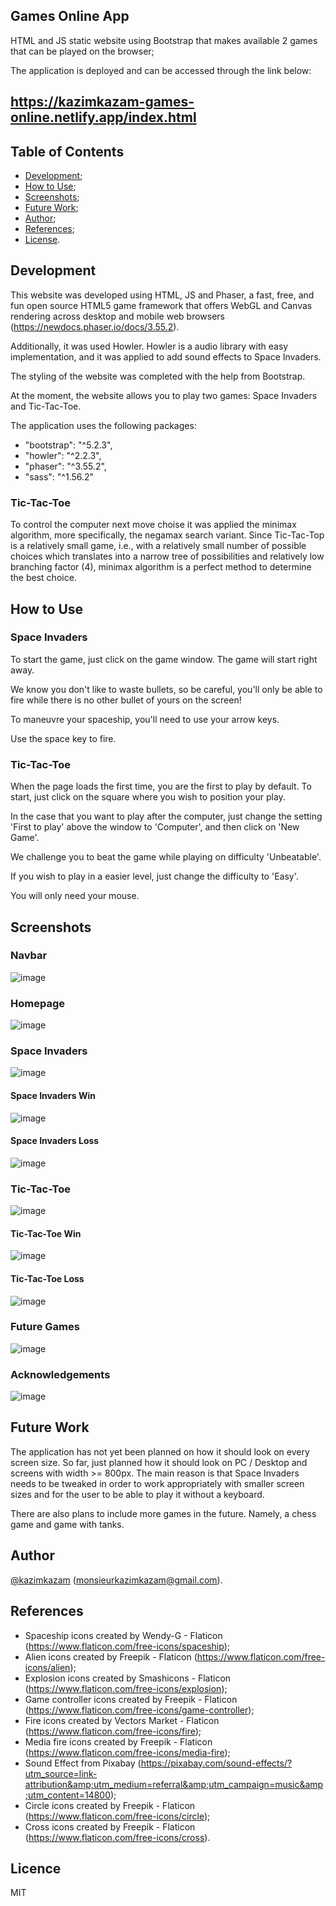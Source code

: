## Games Online App

HTML and JS static website using Bootstrap that makes available 2 games that can be played on the browser;

The application is deployed and can be accessed through the link below:

## https://kazimkazam-games-online.netlify.app/index.html

## Table of Contents

- [Development](#development);
- [How to Use](#how-to-use);
- [Screenshots](#screenshots);
- [Future Work](#future-work);
- [Author](#author);
- [References](#references);
- [License](#licence).

## Development

This website was developed using HTML, JS and Phaser, a fast, free, and fun open source HTML5 game framework that offers WebGL and Canvas rendering across desktop and mobile web browsers (https://newdocs.phaser.io/docs/3.55.2).

Additionally, it was used Howler. Howler is a audio library with easy implementation, and it was applied to add sound effects to Space Invaders.

The styling of the website was completed with the help from Bootstrap.

At the moment, the website allows you to play two games: Space Invaders and Tic-Tac-Toe.

The application uses the following packages:
- "bootstrap": "^5.2.3",
- "howler": "^2.2.3",
- "phaser": "^3.55.2",
- "sass": "^1.56.2"

### Tic-Tac-Toe

To control the computer next move choise it was applied the minimax algorithm, more specifically, the negamax search variant. Since Tic-Tac-Top is a relatively small game, i.e., with a relatively small number of possible choices which translates into a narrow tree of possibilities and relatively low branching factor (4), minimax algorithm is a perfect method to determine the best choice.

## How to Use

### Space Invaders

To start the game, just click on the game window. The game will start right away.

We know you don't like to waste bullets, so be careful, you'll only be able to fire while there is no other bullet of yours on the screen!

To maneuvre your spaceship, you'll need to use your arrow keys.

Use the space key to fire.

### Tic-Tac-Toe

When the page loads the first time, you are the first to play by default. To start, just click on the square where you wish to position your play.

In the case that you want to play after the computer, just change the setting 'First to play' above the window to 'Computer', and then click on 'New Game'.

We challenge you to beat the game while playing on difficulty 'Unbeatable'.

If you wish to play in a easier level, just change the difficulty to 'Easy'.

You will only need your mouse.

## Screenshots

### Navbar

![image](https://github.com/kazimkazam/games-app/blob/master/screenshots/navbar.png?raw=true)

### Homepage

![image](https://github.com/kazimkazam/games-app/blob/master/screenshots/homepage.png?raw=true)

### Space Invaders

![image](https://github.com/kazimkazam/games-app/blob/master/screenshots/spaceInvaders.png?raw=true)

#### Space Invaders Win

![image](https://github.com/kazimkazam/games-app/blob/master/screenshots/spaceInvadersWin.png?raw=true)

#### Space Invaders Loss

![image](https://github.com/kazimkazam/games-app/blob/master/screenshots/spaceInvadersLoss.png?raw=true)

### Tic-Tac-Toe

![image](https://github.com/kazimkazam/games-app/blob/master/screenshots/ticTacToe.png?raw=true)

#### Tic-Tac-Toe Win

![image](https://github.com/kazimkazam/games-app/blob/master/screenshots/ticTacToeWin.png?raw=true)

#### Tic-Tac-Toe Loss

![image](https://github.com/kazimkazam/games-app/blob/master/screenshots/ticTacToeLoss.png?raw=true)

### Future Games

![image](https://github.com/kazimkazam/games-app/blob/master/screenshots/futureGames.png?raw=true)

### Acknowledgements

![image](https://github.com/kazimkazam/games-app/blob/master/screenshots/acknowledgements.png?raw=true)

## Future Work

The application has not yet been planned on how it should look on every screen size. So far, just planned how it should look on PC / Desktop and screens with width >= 800px. The main reason is that Space Invaders needs to be tweaked in order to work appropriately with smaller screen sizes and for the user to be able to play it without a keyboard.

There are also plans to include more games in the future. Namely, a chess game and game with tanks.

## Author

[@kazimkazam](https://github.com/kazimkazam) (monsieurkazimkazam@gmail.com).

## References

- Spaceship icons created by Wendy-G - Flaticon (https://www.flaticon.com/free-icons/spaceship);
- Alien icons created by Freepik - Flaticon (https://www.flaticon.com/free-icons/alien);
- Explosion icons created by Smashicons - Flaticon (https://www.flaticon.com/free-icons/explosion);
- Game controller icons created by Freepik - Flaticon (https://www.flaticon.com/free-icons/game-controller);
- Fire icons created by Vectors Market - Flaticon (https://www.flaticon.com/free-icons/fire);
- Media fire icons created by Freepik - Flaticon (https://www.flaticon.com/free-icons/media-fire);
- Sound Effect from Pixabay (https://pixabay.com/sound-effects/?utm_source=link-attribution&amp;utm_medium=referral&amp;utm_campaign=music&amp;utm_content=14800);
- Circle icons created by Freepik - Flaticon (https://www.flaticon.com/free-icons/circle);
- Cross icons created by Freepik - Flaticon (https://www.flaticon.com/free-icons/cross).

## Licence

MIT